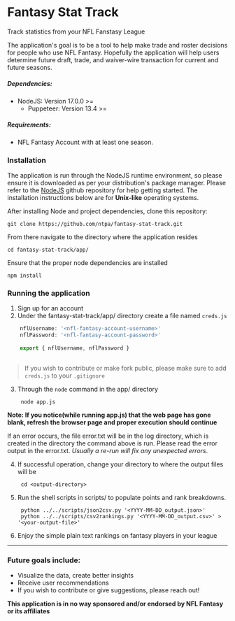 # Fantasy Stat Track    
    
Track statistics from your NFL Fanstasy League  
    
 The application's goal is to be a tool to help make trade and roster decisions for people who use NFL Fantasy. Hopefully the application will help users determine future draft, trade, and waiver-wire transaction for current and future seasons.
    
##### Dependencies:    
- NodeJS: Version 17.0.0 >=    
    - Puppeteer: Version 13.4 >=    
##### Requirements:    
    
- NFL Fantasy Account with at least one season.    
    
### Installation     
    
The application is run through the NodeJS runtime environment, so please ensure it is downloaded as per your distribution's package manager. Please refer to the [NodeJS](https://github.com/nodejs/node#download) github repository for help getting started. The installation instructions below are for **Unix-like** operating systems. 
    
After installing Node and project dependencies, clone this repository:    
    
    git clone https://github.com/ntpa/fantasy-stat-track.git    
    
From there navigate to the directory where the application resides    
    
    cd fantasy-stat-track/app/    
    
Ensure that the proper node dependencies are installed    
    
    npm install    
    
### Running the application     
1. Sign up for an account    
2. Under the fantasy-stat-track/app/ directory create a file named `creds.js`    
    
```javascript    
    nflUsername: '<nfl-fantasy-account-username>'    
    nflPassword: '<nfl-fantasy-account-password>' 
    
    export { nflUsername, nflPassword }
    
```    
    
> If you wish to contribute or make fork public, please make sure to add `creds.js` to your `.gitignore`    
    
3. Through the `node` command in the app/ directory    

        node app.js    
 
**Note: If you notice(while running app.js) that the web page has gone blank, refresh the browser page and proper execution should continue**


If an error occurs, the file error.txt will be in the log directory, which is created in the directory the command above is run. Please read the error output in the error.txt. *Usually a re-run will fix any unexpected errors*. 
    
4. If successful operation, change your directory to where the output files will be    

        cd <output-directory>    
    
5. Run the shell scripts in scripts/ to populate points and rank breakdowns.

        python ../../scripts/json2csv.py '<YYYY-MM-DD_output.json>'
        python ../../scripts/csv2rankings.py '<YYYY-MM-DD_output.csv>' > '<your-output-file>'

6. Enjoy the simple plain text rankings on fantasy players in your league

---     
    
### Future goals include:    
    
- Visualize the data, create better insights
- Receive user recommendations 
- If you wish to contribute or give suggestions, please reach out!

**This application is in no way sponsored and/or endorsed by NFL Fantasy or its affiliates**    

